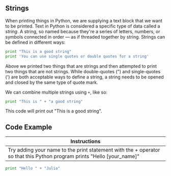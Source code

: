 ## Strings

When printing things in Python, we are supplying a text block that we want to be printed. Text in Python is considered a specific type of data called a _string_. A string, so named because they're a series of letters, numbers, or symbols connected in order — as if threaded together by string. Strings can be defined in different ways:

``` python
print "This is a good string"
print 'You can use single quotes or double quotes for a string'
```

Above we printed two things that are strings and then attempted to print two things that are not strings. While double-quotes (") and single-quotes (') are both acceptable ways to define a string, a string needs to be opened and closed by the same type of quote mark.

We can combine multiple strings using `+`, like so:

``` python
print "This is " + "a good string"
```

This code will print out "This is a good string".

## Code Example

Instructions  | 
------------  |
Try adding your name to the print statement with the + operator so that this Python program prints "Hello [your_name]"       |

```python 
print "Hello " + "Julia"
```

